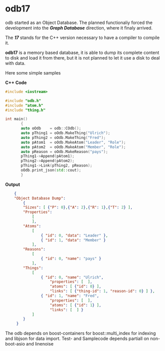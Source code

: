 # odb17

odb started as an Object Database. The planned functionaliy forced the
development into the ***Graph Database*** direction, where it finaly arrived.

The ***17*** stands for the C++ version necessary to have a compiler to compile it.

**odb17** is a memory based database, it is able to dump its complete content
to disk and load it from there, but it is not planned to let it use a disk to
deal with data.

Here some simple samples

**C++ Code**
```cpp
#include <iostream>

#include "odb.h"
#include "atom.h"
#include "thing.h"

int main()
       {
       auto oOdb    = odb::COdb();
       auto pThing1 = oOdb.MakeThing("Ulrich");
       auto pThing2 = oOdb.MakeThing("Fred");
       auto pAtom1  = oOdb.MakeAtom("Leader", "Role");
       auto pAtom2  = oOdb.MakeAtom("Member", "Role");
       auto pReason = oOdb.MakeReason("pays");
       pThing1->Append(pAtom1);
       pThing2->Append(pAtom2);
       pThing1->Link(pThing2, pReason);
       oOdb.print_json(std::cout);
       }
```
 **Output**

```json
    {
    "Object Database Dump":
        {
        "Sizes": [ {"P": 0},{"A": 2},{"R": 1},{"T": 2} ],
        "Properties":
            [
            ],
        "Atoms":
            [
                { "id": 0, "data": "Leader" },
                { "id": 1, "data": "Member" }
            ],
        "Reasons":
            [
                { "id": 0, "name": "pays" }
            ],
        "Things":
            [
                { "id": 0, "name": "Ulrich",
                    "properties": [  ],
                    "atoms": [ {"id": 0} ],
                    "links": [ {"thing-id": 1, "reason-id": 0} ] },
                { "id": 1, "name": "Fred",
                    "properties": [  ],
                    "atoms": [ {"id": 1} ],
                    "links": [  ] }
            ]
        }
     }
```
The odb depends on boost-containers for boost::multi_index for indexing and 
libjson for data import. Test- and Samplecode depends partiall on non-boot-asio
and linenoise


